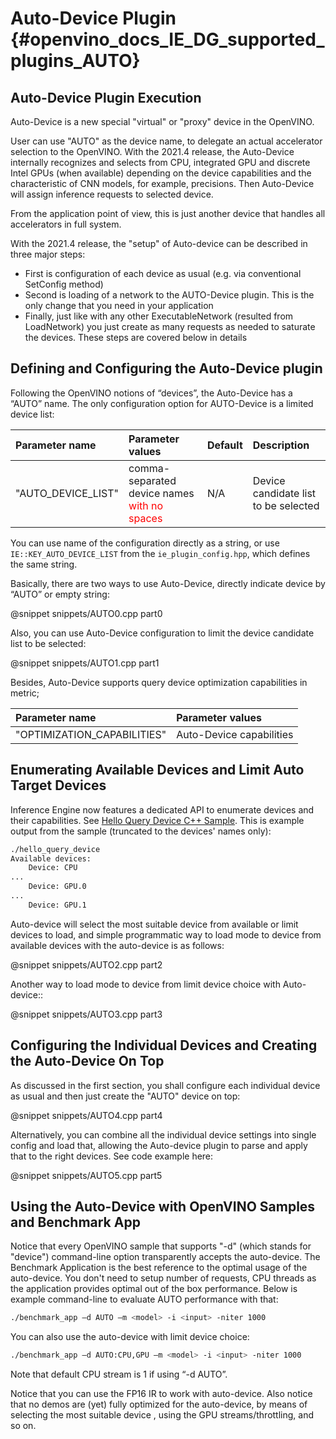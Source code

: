 # Auto-Device Plugin {#openvino_docs_IE_DG_supported_plugins_AUTO}

## Auto-Device Plugin Execution

Auto-Device is a new special "virtual" or "proxy" device in the OpenVINO. 

User can use "AUTO" as the device name, to delegate an actual accelerator selection to the OpenVINO. 
With the 2021.4 release, the Auto-Device internally recognizes and selects from CPU, 
integrated GPU and discrete Intel GPUs (when available) depending on the device capabilities and the characteristic of CNN models, 
for example, precisions. Then Auto-Device will assign inference requests to selected device.

From the application point of view, this is just another device that handles all accelerators in full system. 

With the 2021.4 release, the "setup" of Auto-device can be described in three major steps:
* First is configuration of each device as usual (e.g. via conventional SetConfig method)
* Second is loading of a network to the AUTO-Device plugin. This is the only change that you need in your application
* Finally, just like with any other ExecutableNetwork (resulted from LoadNetwork) you just create as many requests as needed to saturate the devices. 
These steps are covered below in details


## Defining and Configuring the Auto-Device plugin
Following the OpenVINO notions of “devices”, the Auto-Device has a “AUTO” name. The only configuration option for AUTO-Device is a limited device list:

| Parameter name     | Parameter values      | Default            |             Description                                                      |
| :---               | :---                  | :---               |:-----------------------------------------------------------------------------|
| "AUTO_DEVICE_LIST" | comma-separated device names <span style="color:red">with no spaces</span>| N/A | Device candidate list to be selected    |

You can use name of the configuration directly as a string, or use `IE::KEY_AUTO_DEVICE_LIST` from the `ie_plugin_config.hpp`, 
which defines the same string.

Basically, there are two ways to use Auto-Device, directly indicate device by “AUTO” or empty string:

@snippet snippets/AUTO0.cpp part0

Also, you can use Auto-Device configuration to limit the device candidate list to be selected:

@snippet snippets/AUTO1.cpp part1

Besides, Auto-Device supports query device optimization capabilities in metric; 

| Parameter name                 | Parameter values         |
| :---                           | :---                     |
| "OPTIMIZATION_CAPABILITIES"    | Auto-Device capabilities |

## Enumerating Available Devices and Limit Auto Target Devices

Inference Engine now features a dedicated API to enumerate devices and their capabilities. 
See [Hello Query Device C++ Sample](../../../inference-engine/samples/hello_query_device/README.md).
This is example output from the sample (truncated to the devices' names only):

```sh
./hello_query_device
Available devices: 
    Device: CPU
...
    Device: GPU.0
...
    Device: GPU.1
```
Auto-device will select the most suitable device from available or limit devices to load, 
and simple programmatic way to load mode to device from available devices with the auto-device is as follows:

@snippet snippets/AUTO2.cpp part2

Another way to load mode to device from limit device choice with Auto-device::

@snippet snippets/AUTO3.cpp part3

## Configuring the Individual Devices and Creating the Auto-Device On Top

As discussed in the first section, you shall configure each individual device as usual and then just create the "AUTO" device on top:

@snippet snippets/AUTO4.cpp part4

Alternatively, you can combine all the individual device settings into single config and load that, 
allowing the Auto-device plugin to parse and apply that to the right devices. See code example here:

@snippet snippets/AUTO5.cpp part5

## Using the Auto-Device with OpenVINO Samples and Benchmark App

Notice that every OpenVINO sample that supports "-d" (which stands for "device") command-line option transparently accepts the auto-device. 
The Benchmark Application is the best reference to the optimal usage of the auto-device. 
You don't need to setup number of requests, CPU threads as the application provides optimal out of the box performance. 
Below is example command-line to evaluate AUTO performance with that:

```sh
./benchmark_app –d AUTO –m <model> -i <input> -niter 1000
```
You can also use the auto-device with limit device choice:

```sh
./benchmark_app –d AUTO:CPU,GPU –m <model> -i <input> -niter 1000
```
Note that default CPU stream is 1 if using “-d AUTO”.

Notice that you can use the FP16 IR to work with auto-device. Also notice that no demos are (yet) fully optimized for the auto-device, by means of selecting the most suitable device , using the GPU streams/throttling, and so on.
